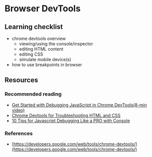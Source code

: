 # Browser DevTools

## Learning checklist

* chrome devtools overview
  * viewing/using the console/inspector
  * editing HTML content
  * editing CSS
  * simulate mobile device\(s\)
* how to use breakpoints in browser

## Resources

### Recommended reading

* [Get Started with Debugging JavaScript in Chrome DevTools\(8-min video\)](https://developers.google.com/web/tools/chrome-devtools/javascript/)
* [Chrome Devtools for Troubleshooting HTML and CSS](http://www.richfinelli.com/troubleshooting-html-and-css/)
* [10 Tips for Javascript Debugging Like a PRO with Console](https://medium.com/appsflyer/10-tips-for-javascript-debugging-like-a-pro-with-console-7140027eb5f6)

### References

* [https://developers.google.com/web/tools/chrome-devtools/](https://developers.google.com/web/tools/chrome-devtools/)

